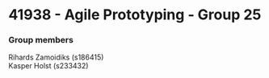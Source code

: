# 41938 - Agile Prototyping - Group 25

### Group members
Rihards Zamoidiks (s186415)  
Kasper Holst (s233432)

